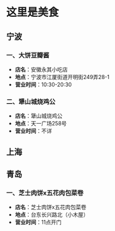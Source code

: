 # 这里是美食

## 宁波
### 一、大饼豆瓣酱
- **店名**：安徽永其小吃店
- **地点**：宁波市江厦街道开明街249弄28-1
- **营业时间**：10:30-20:30

<ImgShow :imgList="[
  {
    src: './img/shop-1/shop-1.jpg',
  },
  {
    src: './img/shop-1/shop-2.jpg',
  },
  {
    src: 'https://ci.xiaohongshu.com/befa0de6-9a0a-4052-8ac6-e5266b80a023?imageView2/2/w/1080/format/jpg',
  }
]"></ImgShow>

### 二、犟山城烧鸡公
- **店名**：犟山城烧鸡公
- **地点**：天一广场258号
- **营业时间**：不详

<ImgShow :imgList="[
  {
    src: 'https://ci.xiaohongshu.com/cf0d708b-1517-21e1-3b4e-d768c0b88fed?imageView2/2/w/1080/format/jpg',
  },
  {
    src: 'https://ci.xiaohongshu.com/685275f9-1257-fab8-7b22-8eaf4ceedf60?imageView2/2/w/1080/format/jpg',
  },
  {
    src: 'https://ci.xiaohongshu.com/f89d8b40-b26f-6789-e676-3a83741121a6?imageView2/2/w/1080/format/jpg',
  }
]"></ImgShow>

## 上海

## 青岛
### 一、芝士肉饼x五花肉包菜卷
- **店名**：芝士肉饼x五花肉包菜卷
- **地点**：台东长兴路北（小木屋）
- **营业时间**：11点开门

<ImgShow :imgList="[
  {
    src: 'https://ci.xiaohongshu.com/2a2d68f0-6641-c7ca-b11c-1f6b62f010d7?imageView2/2/w/1080/format/jpg',
  },
  {
    src: 'https://ci.xiaohongshu.com/02218dee-fb8e-8816-a595-6235c7815472?imageView2/2/w/1080/format/jpg',
  },
  {
    src: 'https://ci.xiaohongshu.com/aae0ab03-158f-2369-879b-24b2eef9804e?imageView2/2/w/1080/format/jpg',
  }
]"></ImgShow>